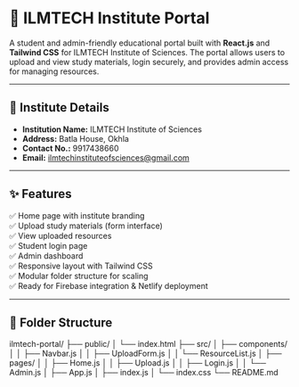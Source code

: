# 📘 ILMTECH Institute Portal

A student and admin-friendly educational portal built with **React.js** and **Tailwind CSS** for ILMTECH Institute of Sciences. The portal allows users to upload and view study materials, login securely, and provides admin access for managing resources.

---

## 🏫 Institute Details

- **Institution Name:** ILMTECH Institute of Sciences  
- **Address:** Batla House, Okhla  
- **Contact No.:** 9917438660  
- **Email:** ilmtechinstituteofsciences@gmail.com  

---

## ✨ Features

✅ Home page with institute branding  
✅ Upload study materials (form interface)  
✅ View uploaded resources  
✅ Student login page  
✅ Admin dashboard  
✅ Responsive layout with Tailwind CSS  
✅ Modular folder structure for scaling  
✅ Ready for Firebase integration & Netlify deployment  

---

## 📁 Folder Structure

ilmtech-portal/
├── public/
│ └── index.html
├── src/
│ ├── components/
│ │ ├── Navbar.js
│ │ ├── UploadForm.js
│ │ └── ResourceList.js
│ ├── pages/
│ │ ├── Home.js
│ │ ├── Upload.js
│ │ ├── Login.js
│ │ └── Admin.js
│ ├── App.js
│ ├── index.js
│ └── index.css
└── README.md
